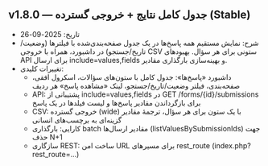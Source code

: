 ## v1.8.0 — جدول کامل نتایج + خروجی گسترده (Stable)

- تاریخ: 2025-09-26
- شرح: نمایش مستقیم همه پاسخ‌ها در یک جدول صفحه‌بندی‌شده با فیلترها (وضعیت/تاریخ/جستجو) در داشبورد، همراه با خروجی CSV ستونی برای هر سؤال. بهبودهای API برای ارسال include=values,fields و بهینه‌سازی بارگذاری مقادیر.
- تغییرات کلیدی:
	- داشبورد «پاسخ‌ها»: جدول کامل با ستون‌های سؤالات، اسکرول افقی، صفحه‌بندی، فیلتر وضعیت/تاریخ/جستجو، لینک «مشاهده پاسخ» هر ردیف
	- API: پشتیبانی از include=values,fields در GET /forms/{id}/submissions برای بازگرداندن مقادیر پاسخ‌ها و لیست فیلدها در یک پاسخ
	- CSV: خروجی گسترده (wide) با یک ستون برای هر سؤال، ترجمهٔ مقادیر گزینه‌ای به برچسب‌های انسانی
	- کارایی: بارگذاری batch مقادیر ارسال‌ها (listValuesBySubmissionIds) جهت حذف N+1
	- سازگاری REST: ساخت امن URL برای مسیرهای rest_route (index.php?rest_route=...)
